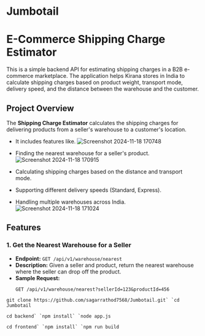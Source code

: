 # Jumbotail

# E-Commerce Shipping Charge Estimator

This is a simple backend API for estimating shipping charges in a B2B e-commerce marketplace. The application helps Kirana stores in India to calculate shipping charges based on product weight, transport mode, delivery speed, and the distance between the warehouse and the customer.

## Project Overview

The **Shipping Charge Estimator** calculates the shipping charges for delivering products from a seller's warehouse to a customer's location.

- It includes features like.
![Screenshot 2024-11-18 170748](https://github.com/user-attachments/assets/18b51c8f-15e9-4fbd-a6c4-678d8a0495f0)

- Finding the nearest warehouse for a seller's product.  
![Screenshot 2024-11-18 170915](https://github.com/user-attachments/assets/91a4f12c-c381-4d6a-b360-5ad68b78882f)

- Calculating shipping charges based on the distance and transport mode.
- Supporting different delivery speeds (Standard, Express).
- Handling multiple warehouses across India.
![Screenshot 2024-11-18 171024](https://github.com/user-attachments/assets/6cfc9d01-b7d5-43e8-9421-6dfd8b73b79c)

## Features
### 1. Get the Nearest Warehouse for a Seller
- **Endpoint:** `GET /api/v1/warehouse/nearest`
- **Description:** Given a seller and product, return the nearest warehouse where the seller can drop off the product.
- **Sample Request:**
  ```http
  GET /api/v1/warehouse/nearest?sellerId=123&productId=456

``git clone https://github.com/sagarrathod7568/Jumbotail.git`
`cd Jumbotail``

``cd backend`
`npm install`
`node app.js``

``cd frontend`
`npm install`
`npm run build``
